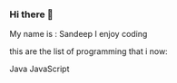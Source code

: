 ### Hi there 👋

My name is : Sandeep
I enjoy coding 

this are the list of programming that i now:

Java
JavaScript
